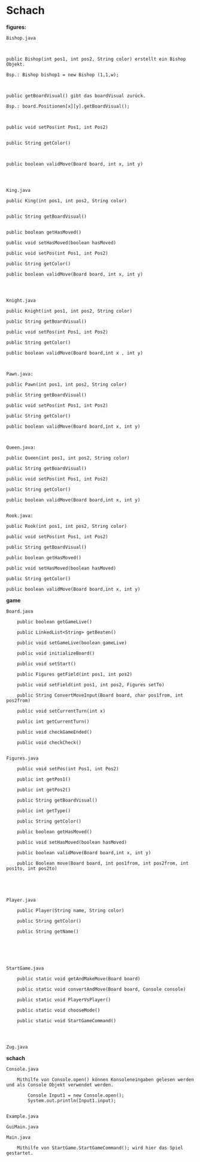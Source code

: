 # Schach

**figures:**


    Bishop.java
    
    
    
    public Bishop(int pos1, int pos2, String color) erstellt ein Bishop Objekt.
    
    Bsp.: Bishop bishop1 = new Bishop (1,1,w);
    
    
    
    public getBoardVisual() gibt das boardVisual zurück.
    
    Bsp.: board.Positionen[x][y].getBoardVisual();
    
    
    
    public void setPos(int Pos1, int Pos2)
    
    
    public String getColor()
    
    
    
    public boolean validMove(Board board, int x, int y)
    
    
    
    
    King.java
    
    public King(int pos1, int pos2, String color)
    
    
    public String getBoardVisual()
    
    
    public boolean getHasMoved()
    
    public void setHasMoved(boolean hasMoved)
    
    public void setPos(int Pos1, int Pos2)
    
    public String getColor()
    
    public boolean validMove(Board board, int x, int y)
    
    
    
    
    Knight.java
    
    public Knight(int pos1, int pos2, String color)
    
    public String getBoardVisual()
    
    public void setPos(int Pos1, int Pos2)
    
    public String getColor()
    
    public boolean validMove(Board board,int x , int y)
    
    
    
    Pawn.java:
    
    public Pawn(int pos1, int pos2, String color)
    
    public String getBoardVisual()
    
    public void setPos(int Pos1, int Pos2)
    
    public String getColor()
    
    public boolean validMove(Board board,int x, int y)
    
    
    
    Queen.java:
    
    public Queen(int pos1, int pos2, String color)
    
    public String getBoardVisual()
    
    public void setPos(int Pos1, int Pos2)
    
    public String getColor()
    
    public boolean validMove(Board board,int x, int y)
    
    
    Rook.java:
    
    public Rook(int pos1, int pos2, String color)
    
    public void setPos(int Pos1, int Pos2)
    
    public String getBoardVisual()
    
    public boolean getHasMoved()
    
    public void setHasMoved(boolean hasMoved)
    
    public String getColor()
    
    public boolean validMove(Board board,int x, int y)
    
    
    
**game**
    
    Board.java
        
        public boolean getGameLive()
        
        public LinkedList<String> getBeaten()
        
        public void setGameLive(boolean gameLive)
        
        public void initializeBoard()
        
        public void setStart()
        
        public Figures getField(int pos1, int pos2)
        
        public void setField(int pos1, int pos2, Figures setTo)
        
        public String ConvertMoveInput(Board board, char pos1from, int pos2from)
        
        public void setCurrentTurn(int x)
    
        public int getCurrentTurn()
        
        public void checkGameEnded()
        
        public void checkCheck()
        
        
    Figures.java
    
        public void setPos(int Pos1, int Pos2)
        
        public int getPos1()
    
        public int getPos2()
        
        public String getBoardVisual()
        
        public int getType()
        
        public String getColor()
        
        public boolean getHasMoved()
        
        public void setHasMoved(boolean hasMoved)
        
        public boolean validMove(Board board,int x, int y)
        
        public Boolean move(Board board, int pos1from, int pos2from, int pos1to, int pos2to)
        
        
        
        
    
    Player.java
        
        public Player(String name, String color)
        
        public String getColor()
        
        public String getName()
        
        
        
        
        
    
    StartGame.java
        
        public static void getAndMakeMove(Board board)
            
        public static void convertAndMove(Board board, Console console)
            
        public static void PlayerVsPlayer()
            
        public static void chooseMode()
            
        public static void StartGameCommand()
            
        
        
    
    Zug.java
        
        
        
    
    
    
**schach**
    
    Console.java
        
        Mithilfe von Console.open() können Konsoleneingaben gelesen werden und als Console Objekt verwendet werden.
            
            Console Input1 = new Console.open();
            System.out.println(Input1.input);
        
        
    Example.java
        
    GuiMain.java
        
    Main.java
        
        Mithilfe von StartGame.StartGameCommand(); wird hier das Spiel gestartet.
        
        